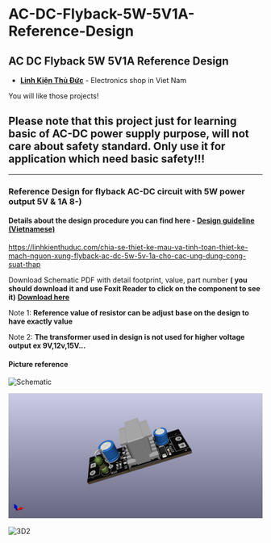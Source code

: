 # AC-DC-Flyback-5W-5V1A-Reference-Design
AC DC Flyback 5W 5V1A Reference Design
---

- __[Linh Kiện Thủ Đức](https://linhkienthuduc.com/)__ - Electronics shop in Viet Nam

You will like those projects!
## Please note that this project just for learning basic of AC-DC power supply purpose, will not care about safety standard. Only use it for application which need basic safety!!!
---

### Reference Design for flyback AC-DC circuit with 5W power output 5V & 1A 8-)
#### Details about the design procedure you can find here - __[Design guideline (Vietnamese)](https://linhkienthuduc.com/huong-dan-tinh-toan-thiet-ke-mach-nguon-xung-flyback-ac-dc-5w-5v-1a-cho-cac-ung-dung-cong-suat-thap)__

https://linhkienthuduc.com/chia-se-thiet-ke-mau-va-tinh-toan-thiet-ke-mach-nguon-xung-flyback-ac-dc-5w-5v-1a-cho-cac-ung-dung-cong-suat-thap

Download Schematic PDF with detail footprint, value, part number **( you should download it and use Foxit Reader to click on the component to see it)**
__[Download here](https://github.com/TDLOGY/AC-DC-Flyback-5W-5V1A-Reference-Design/blob/main/5V2A_PS_EE1310_Schematic.pdf)__

Note 1: **Reference value of resistor can be adjust base on the design to have exactly value**

Note 2: **The transformer used in design is not used for higher voltage output ex 9V,12v,15V...**

#### Picture reference

![Schematic](https://github.com/TDLOGY/HW_AC-DC-Flyback-5W-5V1A-Reference-Design/blob/main/5V1A_PS_EE13.png)

![3D1](https://github.com/TDLOGY/AC-DC-Flyback-5W-5V1A-Reference-Design/blob/main/5V2A_PS_EE1310.png)

![3D2](https://github.com/TDLOGY/HW_AC-DC-Flyback-5W-5V1A-Reference-Design/blob/main/5V2A_PS_EE1310_2.png)

